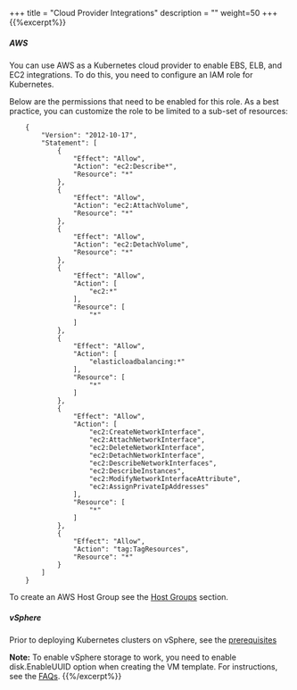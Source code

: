 +++
title = "Cloud Provider Integrations"
description = ""
weight=50
+++
{{%excerpt%}}
##### AWS

You can use AWS as a Kubernetes cloud provider to enable EBS, ELB, and
EC2 integrations. To do this, you need to configure an IAM role for
Kubernetes.

Below are the permissions that need to be enabled for this role. As a
best practice, you can customize the role to be limited to a sub-set of
resources:
```
    {
        "Version": "2012-10-17",
        "Statement": [
            {
                "Effect": "Allow",
                "Action": "ec2:Describe*",
                "Resource": "*"
            },
            {
                "Effect": "Allow",
                "Action": "ec2:AttachVolume",
                "Resource": "*"
            },
            {
                "Effect": "Allow",
                "Action": "ec2:DetachVolume",
                "Resource": "*"
            },
            {
                "Effect": "Allow",
                "Action": [
                    "ec2:*"
                ],
                "Resource": [
                    "*"
                ]
            },
            {
                "Effect": "Allow",
                "Action": [
                    "elasticloadbalancing:*"
                ],
                "Resource": [
                    "*"
                ]
            },
            {
                "Effect": "Allow",
                "Action": [
                    "ec2:CreateNetworkInterface",
                    "ec2:AttachNetworkInterface",
                    "ec2:DeleteNetworkInterface",
                    "ec2:DetachNetworkInterface",
                    "ec2:DescribeNetworkInterfaces",
                    "ec2:DescribeInstances",
                    "ec2:ModifyNetworkInterfaceAttribute",
                    "ec2:AssignPrivateIpAddresses"
                ],
                "Resource": [
                    "*"
                ]
            },
            {
                "Effect": "Allow",
                "Action": "tag:TagResources",
                "Resource": "*"
            }
        ]
    }
```
To create an AWS Host Group see the [Host Groups](/hostgroups/) section.

##### vSphere

Prior to deploying Kubernetes clusters on vSphere, see the [prerequisites](https://vmware.github.io/vsphere-storage-for-kubernetes/documentation/prerequisites.html)


**Note:** To enable vSphere storage to work, you need to enable
disk.EnableUUID option when creating the VM template. For instructions,
see the [FAQs](https://vmware.github.io/vsphere-storage-for-kubernetes/documentation/faqs.html).
{{%/excerpt%}}
